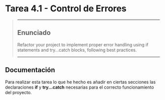 # Tarea 4.1 - Control de Errores
> ---
> ## Enunciado
> Refactor your project to implement proper error handling using if statements and try...catch blocks, following best practices. 
>
> ---

## Documentación
Para realizar esta tarea lo que he hecho es añadir en ciertas secciones las declaraciones **if** y **try...catch** necesarias para el correcto funcionamiento del proyecto.